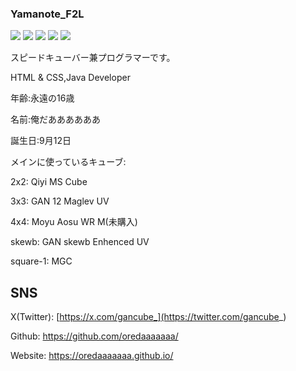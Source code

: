 ### Yamanote_F2L

![](http://github-profile-summary-cards.vercel.app/api/cards/profile-details?username=oredaaaaaaa&theme=github_dark)
![](http://github-profile-summary-cards.vercel.app/api/cards/repos-per-language?username=oredaaaaaaa&theme=github_dark)
![](http://github-profile-summary-cards.vercel.app/api/cards/most-commit-language?username=oredaaaaaaa&theme=github_dark)
![](http://github-profile-summary-cards.vercel.app/api/cards/stats?username=oredaaaaaaa&theme=github_dark)
![](http://github-profile-summary-cards.vercel.app/api/cards/productive-time?username=oredaaaaaaa&theme=github_dark&utcOffset=8)

スピードキューバー兼プログラマーです。

HTML & CSS,Java Developer

年齢:永遠の16歳

名前:俺だああああああ

誕生日:9月12日

メインに使っているキューブ:

2x2: Qiyi MS Cube

3x3: GAN 12 Maglev UV

4x4: Moyu Aosu WR M(未購入)

skewb: GAN skewb Enhenced UV

square-1: MGC

## SNS
X(Twitter): [https://x.com/gancube_](https://twitter.com/gancube_)

Github: https://github.com/oredaaaaaaa/

Website: https://oredaaaaaaa.github.io/
